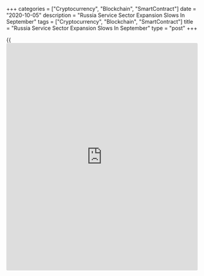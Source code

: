 +++
categories = ["Cryptocurrency", "Blockchain", "SmartContract"]
date = "2020-10-05"
description = "Russia Service Sector Expansion Slows In September"
tags = ["Cryptocurrency", "Blockchain", "SmartContract"]
title = "Russia Service Sector Expansion Slows In September"
type = "post"
+++

{{<iframe id="large-banner" src="https://www.bounty.group/#slide=5.0" width="100%" height="600" scrolling="no" style="border: 0px solid rgb(216, 221, 230); border-radius: 3px;">}}

Russia's service sector expanded at a softer pace in September, survey
data from IHS Markit showed on Monday

The services Purchasing Managers' Index fell to 53.7 in September from
58.2 in August. Any reading above 50 indicates expansion in the sector.

The quarterly PMI reading was the highest since the opening of three
moths of 2017.

New [business][1] growth was solid in September, but the rate of
increase eased to the lowest in three months. New export orders weighed
on total sales with demand from abroad falling for the seventh straight
month.

The number of staff were reduced in September and the backlogs of work
declined at a faster pace.

Cost burden rose sharply in September, with the rate of inflation
quickest for six months and input cost increased. Selling prices rose at
the fastest rate since March.

Business confidence moderated in September and firms remained optimistic
of an increase in business activity over the coming year, but the degree
of positive sentiment was muted.

The composite output index decreased to 53.7 in September from 57.3 in
the preceding month.

"Panelist reports of currency volatility and cost pressures from
supplier price hikes mean we are not likely to see a further interest
rate cut by the Central Bank of Russia in the coming months," Sian
Jones, economist at IHS Markit, said.

"Our latest forecast expects the base rate to remain at 4.25 percent for
the rest of 2020," Jones said.

For comments and feedback [contact](https://www.playgroundfx.com/contact/): editorial@rtt[news](https://www.letsplayfx.com/blog/forex-news-website/).com

[Economic News][2]

 **What parts of the world are seeing the best (and worst) economic
performances lately? Click[here][3] to check out our [Econ Scorecard][3]
and find out! See up-to-the-moment [ranking](https://www.playgroundfx.com/blog/crypto-exchange-ranking/)s for the best and worst
performers in [GDP][4], [unemployment rate][5], [inflation][6] and much
more.**

   1. www.rtt[news](https://www.letsplayfx.com/blog/forex-news-website/).com/Content/Business.aspx
   2. www.rtt[news](https://www.letsplayfx.com/blog/forex-news-website/).com/Content/EconomicNews.aspx
   3. www.rtt[news](https://www.letsplayfx.com/blog/forex-news-website/).com/economic-scorecard/world-rank/PPI/highest-performance.aspx
   4. www.rtt[news](https://www.letsplayfx.com/blog/forex-news-website/).com/economic-scorecard/world-rank/GDP/highest-performance.aspx
   5. www.rtt[news](https://www.letsplayfx.com/blog/forex-news-website/).com/economic-scorecard/world-rank/unemployment-rate/lowest-performance.aspx
   6. www.rtt[news](https://www.letsplayfx.com/blog/forex-news-website/).com/economic-scorecard/world-rank/CPI/highest-performance.aspx